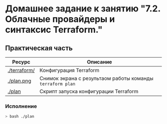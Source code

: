 # Домашнее задание к занятию "7.2. Облачные провайдеры и синтаксис Terraform."

## Практическая часть

|Ресурс |Описание|
|------|------|
|[./terraform/](./terraform/)|Конфигурация Terraform|
|[./plan.png](./plan.png)    |Снимок экрана с результаом работы команды `terraform plan`|
|[./plan](./plan)            |Скрипт запуска конфигурации Terraform|

### Исполнение

```bash
> bash ./plan
```